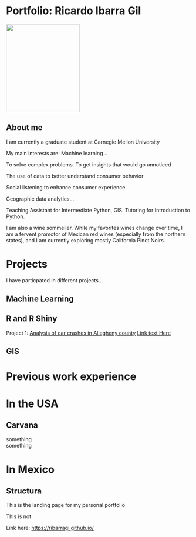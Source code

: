 
<h1 class="main"> Portfolio: Ricardo Ibarra Gil </h1>

<img class="Photo" src="assets/RIG_CMU.JPG" atl="Ricardo Ibarra"  width="200" height="240">

<h2> About me </h2>

I am currently a graduate student at Carnegie Mellon University  

My main interests are:
Machine learning ..

To solve complex problems.
To get insights that would go unnoticed  

The use of data to better understand consumer behavior  

Social listening to enhance consumer experience

Geographic data analytics...

Teaching Assistant for Intermediate Python, GIS.
Tutoring for Introduction to Python.  

I am also a wine sommelier. While my favorites wines change over time, I am a fervent promotor of Mexican red wines (especially from the northern states), and I am currently exploring mostly California Pinot Noirs.

<h1 class="main"> Projects </h1>

I have particpated in different projects...       

<h2> Machine Learning  </h2>
<h2> R  and R Shiny  </h2>  

Project 1: [Analysis of car crashes in Allegheny county](https://ribarragi.github.io/past_projects/Carcrashes_Allegheny.html)
[Link text Here](https://link-url-here.org)

<h2> GIS  </h2>


<h1 class="main"> Previous work experience  <h1>

# In the USA  
## Carvana
something  
something  

# In Mexico  
## Structura  




This is the landing page for my personal portfolio    

This is not    

<!-- <img src="assets/RIG_CMU.JPG" atl="Ricardo Ibarra"  width="180" height="220"> -->


Link here: https://ribarragi.github.io/


